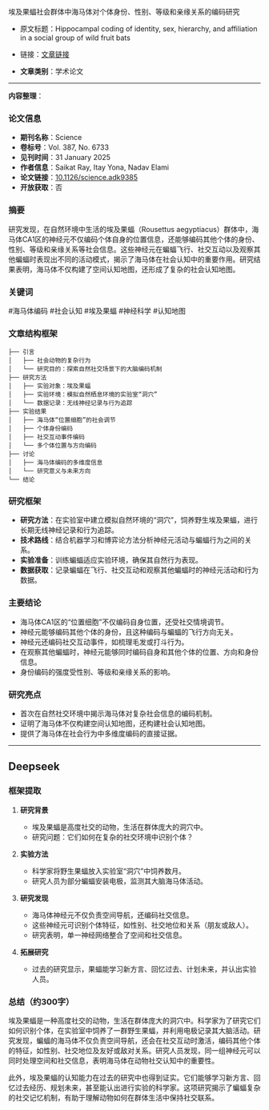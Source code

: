 埃及果蝠社会群体中海马体对个体身份、性别、等级和亲缘关系的编码研究  
- 原文标题：Hippocampal coding of identity, sex, hierarchy, and affiliation in a social group of wild fruit bats  
- 链接：[文章链接](https://www.science.org/doi/10.1126/science.adk9385?utm_source=sfmc&utm_medium=email&utm_campaign=ScienceAdviser&utm_content=distillation&et_rid=1098894361&et_cid=5515699)  

- **文章类别**：学术论文  

---

**内容整理**：

### 论文信息
- **期刊名称**：Science  
- **卷标号**：Vol. 387, No. 6733  
- **见刊时间**：31 January 2025  
- **作者信息**：Saikat Ray, Itay Yona, Nadav Elami  
- **论文链接**：[10.1126/science.adk9385](https://www.science.org/doi/10.1126/science.adk9385)  
- **开放获取**：否  

### 摘要
研究发现，在自然环境中生活的埃及果蝠（Rousettus aegyptiacus）群体中，海马体CA1区的神经元不仅编码个体自身的位置信息，还能够编码其他个体的身份、性别、等级和亲缘关系等社会信息。这些神经元在蝙蝠飞行、社交互动以及观察其他蝙蝠时表现出不同的活动模式，揭示了海马体在社会认知中的重要作用。研究结果表明，海马体不仅构建了空间认知地图，还形成了复杂的社会认知地图。  

### 关键词
#海马体编码 #社会认知 #埃及果蝠 #神经科学 #认知地图

### 文章结构框架
```
├── 引言
│   ├── 社会动物的复杂行为
│   └── 研究目的：探索自然社交场景下的大脑编码机制
├── 研究方法
│   ├── 实验对象：埃及果蝠
│   ├── 实验环境：模拟自然栖息环境的实验室“洞穴”
│   └── 数据记录：无线神经记录与行为追踪
├── 实验结果
│   ├── 海马体“位置细胞”的社会调节
│   ├── 个体身份编码
│   ├── 社交互动事件编码
│   └── 多个体位置与方向编码
├── 讨论
│   ├── 海马体编码的多维度信息
│   └── 研究意义与未来方向
└── 结论
```

### 研究框架
- **研究方法**：在实验室中建立模拟自然环境的“洞穴”，饲养野生埃及果蝠，进行长期无线神经记录和行为追踪。
- **技术路线**：结合机器学习和博弈论方法分析神经元活动与蝙蝠行为之间的关系。
- **实验准备**：训练蝙蝠适应实验环境，确保其自然行为表现。
- **数据获取**：记录蝙蝠在飞行、社交互动和观察其他蝙蝠时的神经元活动和行为数据。

### 主要结论
- 海马体CA1区的“位置细胞”不仅编码自身位置，还受社交情境调节。
- 神经元能够编码其他个体的身份，且这种编码与蝙蝠的飞行方向无关。
- 神经元还编码社交互动事件，如梳理毛发或打斗行为。
- 在观察其他蝙蝠时，神经元能够同时编码自身和其他个体的位置、方向和身份信息。
- 身份编码的强度受性别、等级和亲缘关系的影响。

### 研究亮点
- 首次在自然社交环境中揭示海马体对复杂社会信息的编码机制。
- 证明了海马体不仅构建空间认知地图，还构建社会认知地图。
- 提供了海马体在社会行为中多维度编码的直接证据。


---

## Deepseek
### 框架提取  
1. **研究背景**  
   - 埃及果蝠是高度社交的动物，生活在群体庞大的洞穴中。  
   - 研究问题：它们如何在复杂的社交环境中识别个体？  

2. **实验方法**  
   - 科学家将野生果蝠放入实验室“洞穴”中饲养数月。  
   - 研究人员为部分蝙蝠安装电极，监测其大脑海马体活动。  

3. **研究发现**  
   - 海马体神经元不仅负责空间导航，还编码社交信息。  
   - 这些神经元可识别个体特征，如性别、社交地位和关系（朋友或敌人）。  
   - 研究表明，单一神经网络整合了空间和社交信息。  

4. **拓展研究**  
   - 过去的研究显示，果蝠能学习新方言、回忆过去、计划未来，并认出实验人员。  

### 总结（约300字）  
埃及果蝠是一种高度社交的动物，生活在群体庞大的洞穴中。科学家为了研究它们如何识别个体，在实验室中饲养了一群野生果蝠，并利用电极记录其大脑活动。研究发现，蝙蝠的海马体不仅负责空间导航，还会在社交互动时激活，编码其他个体的特征，如性别、社交地位及友好或敌对关系。研究人员发现，同一组神经元可以同时处理空间和社交信息，表明海马体在动物社交认知中的重要性。  

此外，埃及果蝠的认知能力在过去的研究中也得到证实。它们能够学习新方言、回忆过去经历、规划未来，甚至能认出进行实验的科学家。这项研究揭示了蝙蝠复杂的社交记忆机制，有助于理解动物如何在群体生活中保持社交联系。